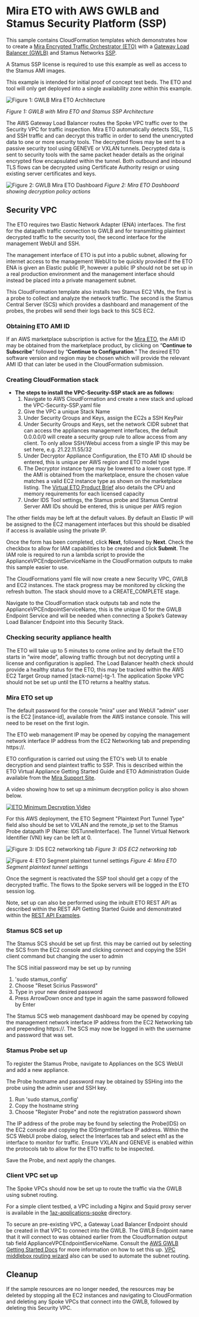 # Mira ETO with AWS GWLB and Stamus Security Platform (SSP)

This sample contains CloudFormation templates which demonstrates how to create a [Mira Encrypted Traffic Orchestrator (ETO)](https://mirasecurity.com/how-mira-works/eto-aws/) with a [Gateway Load Balancer (GWLB)](https://docs.aws.amazon.com/elasticloadbalancing/latest/gateway/introduction.html) and Stamus Networks [SSP](https://www.stamus-networks.com/stamus-security-platform).

A Stamus SSP license is required to use this example as well as access to the Stamus AMI images.

This example is intended for initial proof of concept test beds. The ETO and tool will only get deployed into a single availability zone within this example.

![Figure 1: GWLB Mira ETO Architecture](../images/overview-arch-ssp.png)

_Figure 1: GWLB with Mira ETO and Stamus SSP Architecture_

The AWS Gateway Load Balancer routes the Spoke VPC traffic over to the Security VPC for traffic inspection. Mira ETO automatically detects SSL, TLS and SSH traffic and can decrypt this traffic in order to send the unencrypted data to one or more security tools. The decrypted flows may be sent to a passive security tool using GENEVE or VXLAN tunnels. Decrypted data is sent to security tools with the same packet header details as the original encrypted flow encapsulated within the tunnel. Both outbound and inbound TLS flows can be decrypted using Certificate Authority resign or using existing server certificates and keys.

![Figure 2: GWLB Mira ETO Dashboard](../images/ETO-dashboard.png)
_Figure 2: Mira ETO Dashboard showing decryption policy actions_

## **Security VPC**
The ETO requires two Elastic Network Adapter (ENA) interfaces. The first for the datapath traffic connection to GWLB and for transmitting plaintext decrypted traffic to the security tool, the second interface for the management WebUI and SSH.

The management interface of ETO is put into a public subnet, allowing for internet access to the management WebUI to be quickly provided if the ETO ENA is given an Elastic public IP, however a public IP should not be set up in a real production environment and the management interface should instead be placed into a private management subnet.

This CloudFormation template also installs two Stamus EC2 VMs, the first is a probe to collect and analyze the network traffic. The second is the Stamus Central Server (SCS) which provides a dashboard and management of the probes, the probes will send their logs back to this SCS EC2.

### Obtaining ETO AMI ID
If an AWS marketplace subscription is active for the [Mira ETO](https://aws.amazon.com/marketplace/seller-profile?id=seller-vh5fkitegcazg), the AMI ID may be obtained from the marketplace product, by clicking on “**Continue to Subscribe**” followed by “**Continue to Configuration**.” The desired ETO software version and region may be chosen which will provide the relevant AMI ID that can later be used in the CloudFormation submission.

### Creating CloudFormation stack

* **The steps to install the VPC-Security-SSP stack are as follows:**
    1. Navigate to AWS CloudFormation and create a new stack and upload the VPC-Security-SSP.yaml file
    2. Give the VPC a unique Stack Name
    3. Under Security Groups and Keys, assign the EC2s a SSH KeyPair
    4. Under Security Groups and Keys, set the network CIDR subnet that can access the appliances management interfaces, the default 0.0.0.0/0 will create a security group rule to allow access from any client. To only allow SSH/Webui access from a single IP this may be set here, e.g. 21.22.11.55/32
    5. Under Decryptor Appliance Configuration, the ETO AMI ID should be entered, this is unique per AWS region and ETO model type
    6. The Decryptor instance type may be lowered to a lower cost type. If the AMI is obtained from the marketplace, ensure the chosen value matches a valid EC2 instance type as shown on the marketplace listing. The [Virtual ETO Product Brief](https://mirasecurity.com/resources/) also details the CPU and memory requirements for each licensed capacity
    7. Under IDS Tool settings, the Stamus probe and Stamus Central Server AMI IDs should be entered, this is unique per AWS region

The other fields may be left at the default values. By default an Elastic IP will be assigned to the EC2 management interfaces but this should be disabled if access is available using the private IP.

Once the form has been completed, click **Next**, followed by **Next**. Check the checkbox to allow for IAM capabilities to be created and click **Submit**.
The IAM role is required to run a lambda script to provide the ApplianceVPCEndpointServiceName in the CloudFormation outputs to make this sample easier to use.

The CloudFormations yaml file will now create a new Security VPC, GWLB and EC2 instances. The stack progress may be monitored by clicking the refresh button. The stack should move to a CREATE_COMPLETE stage.

Navigate to the CloudFormation stack outputs tab and note the ApplianceVPCEndpointServiceName, this is the unique ID for the GWLB Endpoint Service and will be needed when connecting a Spoke’s Gateway Load Balancer Endpoint into this Security Stack.

### Checking security appliance health

The ETO will take up to 5 minutes to come online and by default the ETO starts in “wire mode”, allowing traffic through but not decrypting until a license and configuration is applied. The Load Balancer health check should provide a healthy status for the ETO, this may be tracked within the AWS EC2 Target Group named [stack-name]-tg-1. The application Spoke VPC should not be set up until the ETO returns a healthy status.

### **Mira ETO set up**
The default password for the console “mira” user and WebUI “admin” user is the EC2 [instance-id], available from the AWS instance console. This will need to be reset on the first login.

The ETO web management IP may be opened by copying the management network interface IP address from the EC2 Networking tab and prepending https://.

ETO configuration is carried out using the ETO's web UI to enable decryption and send plaintext traffic to SSP. This is described within the ETO Virtual Appliance Getting Started Guide and ETO Administration Guide available from the [Mira Support Site](https://support.mirasecurity.com).

A video showing how to set up a minimum decryption policy is also shown below.

[![ETO Minimum Decryption Video](https://img.youtube.com/vi/vnVbh6EjBMM/0.jpg)](https://www.youtube.com/watch?v=vnVbh6EjBMM)

For this AWS deployment, the ETO Segment "Plaintext Port Tunnel Type" field also should be set to VXLAN and the remote_ip set to the Stamus Probe datapath IP (Name: IDSTunnelInterface). The Tunnel Virtual Network Identifier (VNI) key can be left at 0.

![Figure 3: IDS EC2 networking tab](../images/ids-networking.png)
_Figure 3: IDS EC2 networking tab_

![Figure 4: ETO Segment plaintext tunnel settings](../images/ETO-vxlan.png)
_Figure 4: Mira ETO Segment plaintext tunnel settings_

Once the segment is reactivated the SSP tool should get a copy of the decrypted traffic. The flows to the Spoke servers will be logged in the ETO session log.

Note, set up can also be performed using the inbuilt ETO REST API as described within the REST API Getting Started Guide and demonstrated within the [REST API Examples](https://github.com/mirasecurity/restapi-examples).


### **Stamus SCS set up**

The Stamus SCS should be set up first. this may be carried out by selecting the SCS from the EC2 console and clicking connect and copying the SSH client command but changing the user to admin

The SCS initial password may be set up by running
1. 'sudo stamus_config'
2. Choose "Reset Scirius Password"
3. Type in your new desired password
4. Press ArrowDown once and type in again the same password followed by Enter

The Stamus SCS web management dashboard may be opened by copying the management network interface IP address from the EC2 Networking tab and prepending https://.
The SCS may now be logged in with the username and password that was set.

### **Stamus Probe set up**

To register the Stamus Probe, navigate to Appliances on the SCS WebUI and add a new appliance.

The Probe hostname and password may be obtained by SSHing into the probe using the admin user and SSH key.

1. Run 'sudo stamus_config'
2. Copy the hostname string
3. Choose "Register Probe" and note the registration password shown

The IP address of the probe may be found by selecting the Probe(IDS) on the EC2 console and copying the IDSmgmtInterface IP address.
Within the SCS WebUI probe dialog, select the Interfaces tab and select eth1 as the interface to monitor for traffic. Ensure VXLAN and GENEVE is enabled within the protocols tab to allow for the ETO traffic to be inspected.

Save the Probe, and next apply the changes.

### **Client VPC set up**

The Spoke VPCs should now be set up to route the traffic via the GWLB using subnet routing.

For a simple client testbed, a VPC including a Nginx and Squid proxy server is available in the [1az-applications-spoke](../1az-applications-spoke/) directory.

To secure an pre-existing VPC, a Gateway Load Balancer Endpoint should be created in that VPC to connect
into the GWLB. The GWLB Endpoint name that it will connect to was obtained earlier from the Cloudformation output tab field ApplianceVPCEndpointServiceName.
Consult the [AWS GWLB Getting Started Docs](https://docs.aws.amazon.com/elasticloadbalancing/latest/gateway/getting-started.html) for more information on how to set this up.
[VPC middlebox routing wizard](https://docs.aws.amazon.com/vpc/latest/userguide/gwlb-route.html) also can be used to automate the subnet routing.

## **Cleanup**

If the sample resources are no longer needed, the resources may be deleted by stopping all the EC2 instances and navigating to CloudFormation and deleting any Spoke VPCs that connect into the GWLB, followed by deleting this Security VPC.
